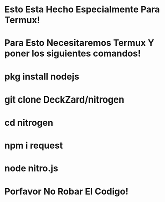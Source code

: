 # Esto Esta Hecho Especialmente Para Termux!
# Para Esto Necesitaremos Termux Y poner los siguientes comandos!
# pkg install nodejs
# git clone DeckZard/nitrogen
# cd nitrogen
# npm i request
# node nitro.js
# Porfavor No Robar El Codigo!

